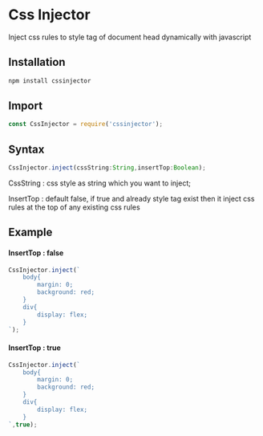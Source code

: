 # Css Injector

Inject css rules to style tag of document head dynamically with javascript

## Installation

```javascript
npm install cssinjector
```

## Import

```javascript
const CssInjector = require('cssinjector');
```

## Syntax

```javascript
CssInjector.inject(cssString:String,insertTop:Boolean);
```

CssString : css style as string which you want to inject;

InsertTop : default false, if true and already style tag exist then it inject css rules at the top of any existing css rules

## Example

#### InsertTop : false

```javascript
CssInjector.inject(`
    body{
        margin: 0;
        background: red;
    }
    div{
        display: flex;
    }
`);
```

#### InsertTop : true

```javascript
CssInjector.inject(`
    body{
        margin: 0;
        background: red;
    }
    div{
        display: flex;
    }
`,true);
```